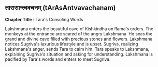 ## तारासान्त्ववचनम् (tArAsAntvavachanam)
**Chapter Title** : Tara's Consoling Words

Lakshmana enters the beautiful cave of Kishkindha on Rama's orders. The monkeys at the entrance are scared of the angry Lakshmana. He sees the grand and divine cave filled with precious stones and flowers. Lakshmana notices Sugriva's luxurious lifestyle and is upset. Sugriva, realizing Lakshmana's anger, sends Tara to calm him. Tara speaks to Lakshmana, explaining Sugriva's situation and asking for understanding. Lakshmana is pacified by Tara's words and enters to meet Sugriva.